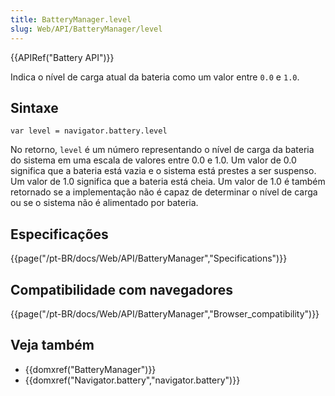 ```yaml
---
title: BatteryManager.level
slug: Web/API/BatteryManager/level
---
```


{{APIRef("Battery API")}}

Indica o nível de carga atual da bateria como um valor entre `0.0` e `1.0`.

## Sintaxe

```
var level = navigator.battery.level
```

No retorno, `level` é um número representando o nível de carga da bateria do sistema em uma escala de valores entre 0.0 e 1.0. Um valor de 0.0 significa que a bateria está vazia e o sistema está prestes a ser suspenso. Um valor de 1.0 significa que a bateria está cheia. Um valor de 1.0 é também retornado se a implementação não é capaz de determinar o nível de carga ou se o sistema não é alimentado por bateria.

## Especificações

{{page("/pt-BR/docs/Web/API/BatteryManager","Specifications")}}

## Compatibilidade com navegadores

{{page("/pt-BR/docs/Web/API/BatteryManager","Browser_compatibility")}}

## Veja também

- {{domxref("BatteryManager")}}
- {{domxref("Navigator.battery","navigator.battery")}}
